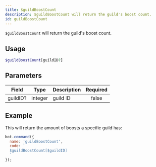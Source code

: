 ```yaml
---
title: $guildBoostCount 
description: $guildBoostCount will return the guild's boost count.
id: guildBoostCount
---
```


`$guildBoostCount` will return the guild's boost count.

## Usage

```php
$guildBoostCount[guildID?]
```

## Parameters 


| Field    | Type    | Description | Required |
| -------- | ------- | ----------- |:--------:|
| guildID? | integer | guild ID    |    false    |


## Example

This will return the amount of boosts a specific guild has:

```javascript
bot.command({
  name: 'guildBoostCount',
  code: `
  $guildBoostCount[$guildID]
  `
});
```
